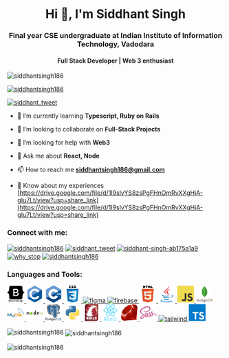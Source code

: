 <h1 align="center">Hi 👋, I'm Siddhant Singh</h1>
<h3 align="center">Final year CSE undergraduate at Indian Institute of Information Technology, Vadodara</h3>
<h4 align="center">Full Stack Developer | Web 3 enthusiast</h4>
<p align="left"> <img src="https://komarev.com/ghpvc/?username=siddhantsingh186&label=Profile%20views&color=0e75b6&style=flat" alt="siddhantsingh186" /> </p>

<p align="left"> <a href="https://github.com/ryo-ma/github-profile-trophy"><img src="https://github-profile-trophy.vercel.app/?username=siddhantsingh186" alt="siddhantsingh186" /></a> </p>

<p align="left"> <a href="https://twitter.com/siddhant_tweet" target="blank"><img src="https://img.shields.io/twitter/follow/siddhant_tweet?logo=twitter&style=for-the-badge" alt="siddhant_tweet" /></a> </p>

- 🌱 I’m currently learning **Typescript, Ruby on Rails**

- 👯 I’m looking to collaborate on **Full-Stack Projects**

- 🤝 I’m looking for help with **Web3**

- 💬 Ask me about **React, Node**

- 📫 How to reach me **siddhantsingh186@gmail.com**

- 📄 Know about my experiences [https://drive.google.com/file/d/1I9slvYS8zsPgFHnOmRvXXgHjA-gIu7Lt/view?usp=share_link](https://drive.google.com/file/d/1I9slvYS8zsPgFHnOmRvXXgHjA-gIu7Lt/view?usp=share_link)

<h3 align="left">Connect with me:</h3>
<p align="left">
<a href="https://dev.to/siddhantsingh186" target="blank"><img align="center" src="https://raw.githubusercontent.com/rahuldkjain/github-profile-readme-generator/master/src/images/icons/Social/devto.svg" alt="siddhantsingh186" height="30" width="40" /></a>
<a href="https://twitter.com/siddhant_tweet" target="blank"><img align="center" src="https://raw.githubusercontent.com/rahuldkjain/github-profile-readme-generator/master/src/images/icons/Social/twitter.svg" alt="siddhant_tweet" height="30" width="40" /></a>
<a href="https://linkedin.com/in/siddhant-singh-ab175a1a9" target="blank"><img align="center" src="https://raw.githubusercontent.com/rahuldkjain/github-profile-readme-generator/master/src/images/icons/Social/linked-in-alt.svg" alt="siddhant-singh-ab175a1a9" height="30" width="40" /></a>
<a href="https://www.codechef.com/users/why_stop" target="blank"><img align="center" src="https://cdn.jsdelivr.net/npm/simple-icons@3.1.0/icons/codechef.svg" alt="why_stop" height="30" width="40" /></a>
<a href="https://www.leetcode.com/siddhantsingh186" target="blank"><img align="center" src="https://raw.githubusercontent.com/rahuldkjain/github-profile-readme-generator/master/src/images/icons/Social/leet-code.svg" alt="siddhantsingh186" height="30" width="40" /></a>
</p>

<h3 align="left">Languages and Tools:</h3>
<p align="left"> <a href="https://getbootstrap.com" target="_blank" rel="noreferrer"> <img src="https://raw.githubusercontent.com/devicons/devicon/master/icons/bootstrap/bootstrap-plain-wordmark.svg" alt="bootstrap" width="40" height="40"/> </a> <a href="https://www.cprogramming.com/" target="_blank" rel="noreferrer"> <img src="https://raw.githubusercontent.com/devicons/devicon/master/icons/c/c-original.svg" alt="c" width="40" height="40"/> </a> <a href="https://www.w3schools.com/cpp/" target="_blank" rel="noreferrer"> <img src="https://raw.githubusercontent.com/devicons/devicon/master/icons/cplusplus/cplusplus-original.svg" alt="cplusplus" width="40" height="40"/> </a> <a href="https://www.w3schools.com/css/" target="_blank" rel="noreferrer"> <img src="https://raw.githubusercontent.com/devicons/devicon/master/icons/css3/css3-original-wordmark.svg" alt="css3" width="40" height="40"/> </a> <a href="https://www.figma.com/" target="_blank" rel="noreferrer"> <img src="https://www.vectorlogo.zone/logos/figma/figma-icon.svg" alt="figma" width="40" height="40"/> </a> <a href="https://firebase.google.com/" target="_blank" rel="noreferrer"> <img src="https://www.vectorlogo.zone/logos/firebase/firebase-icon.svg" alt="firebase" width="40" height="40"/> </a> <a href="https://www.w3.org/html/" target="_blank" rel="noreferrer"> <img src="https://raw.githubusercontent.com/devicons/devicon/master/icons/html5/html5-original-wordmark.svg" alt="html5" width="40" height="40"/> </a> <a href="https://www.java.com" target="_blank" rel="noreferrer"> <img src="https://raw.githubusercontent.com/devicons/devicon/master/icons/java/java-original.svg" alt="java" width="40" height="40"/> </a> <a href="https://developer.mozilla.org/en-US/docs/Web/JavaScript" target="_blank" rel="noreferrer"> <img src="https://raw.githubusercontent.com/devicons/devicon/master/icons/javascript/javascript-original.svg" alt="javascript" width="40" height="40"/> </a> <a href="https://www.mongodb.com/" target="_blank" rel="noreferrer"> <img src="https://raw.githubusercontent.com/devicons/devicon/master/icons/mongodb/mongodb-original-wordmark.svg" alt="mongodb" width="40" height="40"/> </a> <a href="https://www.mysql.com/" target="_blank" rel="noreferrer"> <img src="https://raw.githubusercontent.com/devicons/devicon/master/icons/mysql/mysql-original-wordmark.svg" alt="mysql" width="40" height="40"/> </a> <a href="https://nodejs.org" target="_blank" rel="noreferrer"> <img src="https://raw.githubusercontent.com/devicons/devicon/master/icons/nodejs/nodejs-original-wordmark.svg" alt="nodejs" width="40" height="40"/> </a> <a href="https://www.postgresql.org" target="_blank" rel="noreferrer"> <img src="https://raw.githubusercontent.com/devicons/devicon/master/icons/postgresql/postgresql-original-wordmark.svg" alt="postgresql" width="40" height="40"/> </a> <a href="https://www.python.org" target="_blank" rel="noreferrer"> <img src="https://raw.githubusercontent.com/devicons/devicon/master/icons/python/python-original.svg" alt="python" width="40" height="40"/> </a> <a href="https://rubyonrails.org" target="_blank" rel="noreferrer"> <img src="https://raw.githubusercontent.com/devicons/devicon/master/icons/rails/rails-original-wordmark.svg" alt="rails" width="40" height="40"/> </a> <a href="https://reactjs.org/" target="_blank" rel="noreferrer"> <img src="https://raw.githubusercontent.com/devicons/devicon/master/icons/react/react-original-wordmark.svg" alt="react" width="40" height="40"/> </a> <a href="https://www.ruby-lang.org/en/" target="_blank" rel="noreferrer"> <img src="https://raw.githubusercontent.com/devicons/devicon/master/icons/ruby/ruby-original.svg" alt="ruby" width="40" height="40"/> </a> <a href="https://sass-lang.com" target="_blank" rel="noreferrer"> <img src="https://raw.githubusercontent.com/devicons/devicon/master/icons/sass/sass-original.svg" alt="sass" width="40" height="40"/> </a> <a href="https://tailwindcss.com/" target="_blank" rel="noreferrer"> <img src="https://www.vectorlogo.zone/logos/tailwindcss/tailwindcss-icon.svg" alt="tailwind" width="40" height="40"/> </a> <a href="https://www.typescriptlang.org/" target="_blank" rel="noreferrer"> <img src="https://raw.githubusercontent.com/devicons/devicon/master/icons/typescript/typescript-original.svg" alt="typescript" width="40" height="40"/> </a> </p>

<p><img align="left" src="https://github-readme-stats.vercel.app/api/top-langs?username=siddhantsingh186&show_icons=true&locale=en&layout=compact" alt="siddhantsingh186" /></p>

<p>&nbsp;<img align="center" src="https://github-readme-stats.vercel.app/api?username=siddhantsingh186&show_icons=true&locale=en" alt="siddhantsingh186" /></p>

<p><img align="center" src="https://github-readme-streak-stats.herokuapp.com/?user=siddhantsingh186&" alt="siddhantsingh186" /></p>
